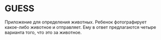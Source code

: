 # GUESS

Приложение для определения животных. Ребенок фотографирует какое-либо животное и отправляет. Ему в ответ предлагаются четыре варианта того, что это за животное.
